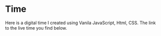 # Time
Here is a digital time I created using  Vanila JavaScript, Html, CSS. The link to the live  time you find below.

